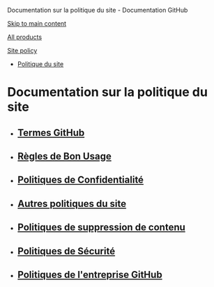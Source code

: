 Documentation sur la politique du site - Documentation GitHub

[Skip to main content](#main-content)

[All products](/fr)

[Site policy](/site-policy)

* [Politique du site](/fr/site-policy)

Documentation sur la politique du site
==========

* [Termes GitHub](/fr/site-policy/github-terms)
  ----------

* [Règles de Bon Usage](/fr/site-policy/acceptable-use-policies)
  ----------

* [Politiques de Confidentialité](/fr/site-policy/privacy-policies)
  ----------

* [Autres politiques du site](/fr/site-policy/other-site-policies)
  ----------

* [Politiques de suppression de contenu](/fr/site-policy/content-removal-policies)
  ----------

* [Politiques de Sécurité](/fr/site-policy/security-policies)
  ----------

* [Politiques de l'entreprise GitHub](/fr/site-policy/github-company-policies)
  ----------
